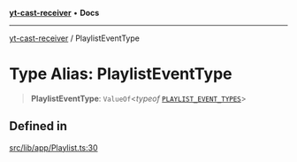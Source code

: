 [**yt-cast-receiver**](../README.md) • **Docs**

***

[yt-cast-receiver](../README.md) / PlaylistEventType

# Type Alias: PlaylistEventType

> **PlaylistEventType**: `ValueOf`\<*typeof* [`PLAYLIST_EVENT_TYPES`](../variables/PLAYLIST_EVENT_TYPES.md)\>

## Defined in

[src/lib/app/Playlist.ts:30](https://github.com/patrickkfkan/yt-cast-receiver/blob/e384300201bf276a725286875fe0fb4b45f5c05f/src/lib/app/Playlist.ts#L30)

